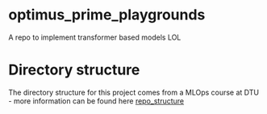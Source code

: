 # optimus_prime_playgrounds
A repo to implement transformer based models LOL

# Directory structure
The directory structure for this project comes from a MLOps course at DTU - more information can be found here [repo_structure](https://skaftenicki.github.io/dtu_mlops/s2_organisation_and_version_control/code_structure/)


